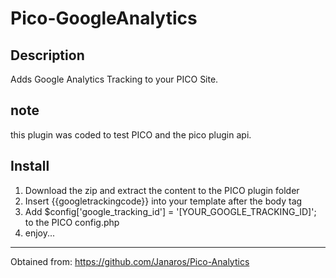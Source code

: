 Pico-GoogleAnalytics
==============

## Description
Adds Google Analytics Tracking to your PICO Site.

## note
this plugin was coded to test PICO and the pico plugin api.

## Install
1. Download the zip and extract the content to the PICO plugin folder
2. Insert {{googletrackingcode}} into your template after the body tag
3. Add $config['google_tracking_id'] = '[YOUR_GOOGLE_TRACKING_ID]'; to the PICO config.php
4. enjoy...


---

Obtained from: https://github.com/Janaros/Pico-Analytics
